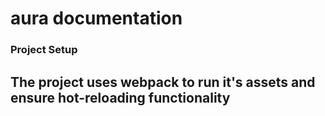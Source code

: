 # aura documentation

### Project Setup
## The project uses webpack to run it's assets and ensure hot-reloading functionality